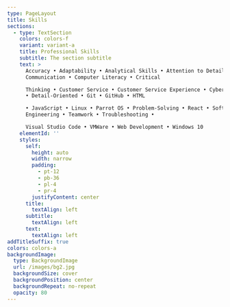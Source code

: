 ```yaml
---
type: PageLayout
title: Skills
sections:
  - type: TextSection
    colors: colors-f
    variant: variant-a
    title: Professional Skills
    subtitle: The section subtitle
    text: >
      Accuracy • Adaptability • Analytical Skills • Attention to Detail •
      Communication • Computer Literacy • Critical

      Thinking • Customer Service • Customer Service Experience • Cybersecurity
      • Detail-Oriented • Git • GitHub • HTML

      • JavaScript • Linux • Parrot OS • Problem-Solving • React • Software
      Engineering • Teamwork • Troubleshooting •

      Visual Studio Code • VMWare • Web Development • Windows 10
    elementId: ''
    styles:
      self:
        height: auto
        width: narrow
        padding:
          - pt-12
          - pb-36
          - pl-4
          - pr-4
        justifyContent: center
      title:
        textAlign: left
      subtitle:
        textAlign: left
      text:
        textAlign: left
addTitleSuffix: true
colors: colors-a
backgroundImage:
  type: BackgroundImage
  url: /images/bg2.jpg
  backgroundSize: cover
  backgroundPosition: center
  backgroundRepeat: no-repeat
  opacity: 80
---
```

